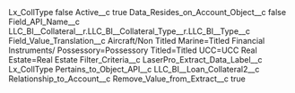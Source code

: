 <?xml version="1.0" encoding="UTF-8"?>
<CustomMetadata xmlns="http://soap.sforce.com/2006/04/metadata" xmlns:xsi="http://www.w3.org/2001/XMLSchema-instance" xmlns:xsd="http://www.w3.org/2001/XMLSchema">
    <label>Lx_CollType</label>
    <protected>false</protected>
    <values>
        <field>Active__c</field>
        <value xsi:type="xsd:boolean">true</value>
    </values>
    <values>
        <field>Data_Resides_on_Account_Object__c</field>
        <value xsi:type="xsd:boolean">false</value>
    </values>
    <values>
        <field>Field_API_Name__c</field>
        <value xsi:type="xsd:string">LLC_BI__Collateral__r.LLC_BI__Collateral_Type__r.LLC_BI__Type__c</value>
    </values>
    <values>
        <field>Field_Value_Translation__c</field>
        <value xsi:type="xsd:string">Aircraft/Non Titled Marine=Titled
Financial Instruments/ Possessory=Possessory
Titled=Titled
UCC=UCC
Real Estate=Real Estate</value>
    </values>
    <values>
        <field>Filter_Criteria__c</field>
        <value xsi:nil="true"/>
    </values>
    <values>
        <field>LaserPro_Extract_Data_Label__c</field>
        <value xsi:type="xsd:string">Lx_CollType</value>
    </values>
    <values>
        <field>Pertains_to_Object_API__c</field>
        <value xsi:type="xsd:string">LLC_BI__Loan_Collateral2__c</value>
    </values>
    <values>
        <field>Relationship_to_Account__c</field>
        <value xsi:nil="true"/>
    </values>
    <values>
        <field>Remove_Value_from_Extract__c</field>
        <value xsi:type="xsd:boolean">true</value>
    </values>
</CustomMetadata>
